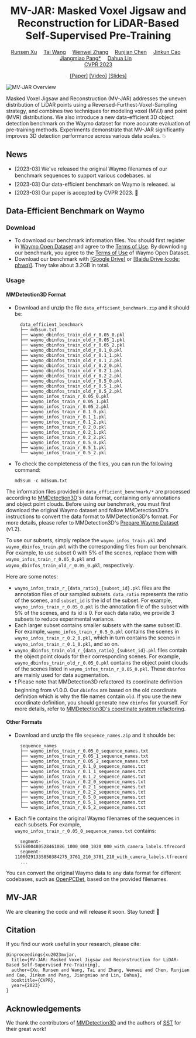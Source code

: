 <div align="center">

<h1>MV-JAR: Masked Voxel Jigsaw and Reconstruction for LiDAR-Based Self-Supervised Pre-Training</h1>

<div>
    <a href='https://scholar.google.com/citations?user=MOobrCcAAAAJ&hl=zh-CN&authuser=1' target='_blank'>Runsen Xu</a>&emsp;
    <a href='https://tai-wang.github.io/' target='_blank'>Tai Wang</a>&emsp;
    <a href='http://zhangwenwei.cn/' target='_blank'>Wenwei Zhang</a>&emsp;
    <a href='https://www.rjchen.site/' target='_blank'>Runjian Chen</a>&emsp;
    <a href='http://www.jinkuncao.com/' target='_blank'>Jinkun Cao</a>&emsp;
    <a href='https://oceanpang.github.io/' target='_blank'>Jiangmiao Pang*</a>&emsp;
    <a href='http://dahua.site/' target='_blank'>Dahua Lin</a>&emsp;
</div>
<a href='https://cvpr2023.thecvf.com/' target='_blank'>CVPR 2023</a>

<a href='https://arxiv.org/abs/2303.13510' target='_blank'>[Paper]</a>  <a href='https://www.youtube.com/watch?v=nlZd-twMOaE' target='_blank'>[Video]</a> <a href='https://drive.google.com/file/d/1wUCKEy-h57z9rBwWE7OypIUFV_S3kWs6/view?usp=sharing' target='_blank'>[Slides]</a> 

</div>

![MV-JAR Overview](https://user-images.githubusercontent.com/82316014/227317603-8f20f4e1-fb0b-4f74-9b40-d25317eb7733.png)

Masked Voxel Jigsaw and Reconstruction (MV-JAR) addresses the uneven distribution of LiDAR points using a Reversed-Furthest-Voxel-Sampling strategy, and combines two techniques for modeling voxel (MVJ) and point (MVR) distributions. We also introduce a new data-efficient 3D object detection benchmark on the Waymo dataset for more accurate evaluation of pre-training methods. Experiments demonstrate that MV-JAR significantly improves 3D detection performance across various data scales. &#x1F4A5;

## News
- [2023-03] We've released the original Waymo filenames of our benchmark sequences to support various codebases.  &#x1F4CA;
- [2023-03] Our data-efficient benchmark on Waymo is released. &#x1F4CA;
- [2023-03] Our paper is accepted by CVPR 2023. &#x1F389;

## Data-Efficient Benchmark on Waymo
### Download
- To download our benchmark information files. You should first register in [Waymo Open Dataset](https://waymo.com/open/) and agree to the [Terms of Use](https://waymo.com/open/terms/). By downloding our benchmark, you agree to the [Terms of Use](https://waymo.com/open/terms/) of Waymo Open Dataset.
- Download our benchmark with [[Google Drive]](https://drive.google.com/drive/folders/1AwDDBSGtTg_ZF2_P1J3wUj1hKrIjZ4co?usp=sharing) or [[Baidu Drive (code: phwq)]](https://pan.baidu.com/s/1jd2ilz6Y5ld8TKWRLbgQRQ?pwd=phwq). They take about 3.2GB in total.

### Usage
#### MMDetection3D Format
- Download and unzip the file `data_efficient_benchmark.zip` and it should be:
  ```
    data_efficient_benchmark
    ├── md5sum.txt
    ├── waymo_dbinfos_train_old_r_0.05_0.pkl
    ├── waymo_dbinfos_train_old_r_0.05_1.pkl
    ├── waymo_dbinfos_train_old_r_0.05_2.pkl
    ├── waymo_dbinfos_train_old_r_0.1_0.pkl
    ├── waymo_dbinfos_train_old_r_0.1_1.pkl
    ├── waymo_dbinfos_train_old_r_0.1_2.pkl
    ├── waymo_dbinfos_train_old_r_0.2_0.pkl
    ├── waymo_dbinfos_train_old_r_0.2_1.pkl
    ├── waymo_dbinfos_train_old_r_0.2_2.pkl
    ├── waymo_dbinfos_train_old_r_0.5_0.pkl
    ├── waymo_dbinfos_train_old_r_0.5_1.pkl
    ├── waymo_dbinfos_train_old_r_0.5_2.pkl
    ├── waymo_infos_train_r_0.05_0.pkl
    ├── waymo_infos_train_r_0.05_1.pkl
    ├── waymo_infos_train_r_0.05_2.pkl
    ├── waymo_infos_train_r_0.1_0.pkl
    ├── waymo_infos_train_r_0.1_1.pkl
    ├── waymo_infos_train_r_0.1_2.pkl
    ├── waymo_infos_train_r_0.2_0.pkl
    ├── waymo_infos_train_r_0.2_1.pkl
    ├── waymo_infos_train_r_0.2_2.pkl
    ├── waymo_infos_train_r_0.5_0.pkl
    ├── waymo_infos_train_r_0.5_1.pkl
    └── waymo_infos_train_r_0.5_2.pkl
  ```
- To check the completeness of the files, you can run the following command:
  ```
  md5sum -c md5sum.txt
  ```

The information files provided in `data_efficient_benchmark/*` are processed according to [MMDetection3D](https://github.com/open-mmlab/mmdetection3d)'s data format, containing only annotations and object point clouds. Before using our benchmark, you must first download the original Waymo dataset and follow MMDetection3D's instructions to convert the data format to MMDetection3D's format. For more details, please refer to MMDetection3D's [Prepare Waymo Dataset](https://mmdetection3d.readthedocs.io/en/v0.18.1/datasets/waymo_det.html) (v1.2).

To use our subsets, simply replace the `waymo_infos_train.pkl` and `waymo_dbinfos_train.pkl` with the corresponding files from our benchmark. For example, to use subset 0 with 5% of the scenes, replace them with `waymo_infos_train_r_0.05_0.pkl` and `waymo_dbinfos_train_old_r_0.05_0.pkl`, respectively.

Here are some notes:
- `waymo_infos_train_r_{data_ratio}_{subset_id}.pkl` files are the annotation files of our sampled subsets. `data_ratio` represents the ratio of the scenes, and `subset_id` is the id of the subset. For example, `waymo_infos_train_r_0.05_0.pkl` is the annotation file of the subset with 5% of the scenes, and its id is 0. For each data ratio, we provide 3 subsets to reduce experimental variance.
- Each larger subset contains smaller subsets with the same subset ID. For example, `waymo_infos_train_r_0.5_0.pkl` contains the scenes in `waymo_infos_train_r_0.2_0.pkl`, which in turn contains the scenes in `waymo_infos_train_r_0.1_0.pkl`, and so on.
- `waymo_dbinfos_train_old_r_{data_ratio}_{subset_id}.pkl` files contain the object point clouds for their corresponding scenes. For example, `waymo_dbinfos_train_old_r_0.05_0.pkl` contains the object point clouds of the scenes listed in `waymo_infos_train_r_0.05_0.pkl`. These `dbinfos` are mainly used for data augmentation.
- &#x2757; Please note that MMDetection3D refactored its coordinate definition beginning from v1.0.0. Our `dbinfos` are based on the old coordinate definition which is why the file names contain `old`. If you use the new coordinate definition, you should generate new `dbinfos` for yourself. For more details, refer to [MMDetection3D's coordinate system refactoring](https://github.com/open-mmlab/mmdetection3d/blob/v1.0.0.dev0/docs/en/compatibility.md#coordinate-system-refactoring).

#### Other Formats
- Download and unzip the file `sequence_names.zip` and it shoulde be:
  ```
    sequence_names
    ├── waymo_infos_train_r_0.05_0_sequence_names.txt
    ├── waymo_infos_train_r_0.05_1_sequence_names.txt
    ├── waymo_infos_train_r_0.05_2_sequence_names.txt
    ├── waymo_infos_train_r_0.1_0_sequence_names.txt
    ├── waymo_infos_train_r_0.1_1_sequence_names.txt
    ├── waymo_infos_train_r_0.1_2_sequence_names.txt
    ├── waymo_infos_train_r_0.2_0_sequence_names.txt
    ├── waymo_infos_train_r_0.2_1_sequence_names.txt
    ├── waymo_infos_train_r_0.2_2_sequence_names.txt
    ├── waymo_infos_train_r_0.5_0_sequence_names.txt
    ├── waymo_infos_train_r_0.5_1_sequence_names.txt
    └── waymo_infos_train_r_0.5_2_sequence_names.txt
  ```
- Each file contains the original Waymo filenames of the sequences in each subsets. For example, `waymo_infos_train_r_0.05_0_sequence_names.txt` contains:
  ```
    segment-5576800480528461086_1000_000_1020_000_with_camera_labels.tfrecord
    segment-11060291335850384275_3761_210_3781_210_with_camera_labels.tfrecord
    ...
  ```
  
You can convert the original Waymo data to any data format for different codebases, such as [OpenPCDet](https://github.com/open-mmlab/OpenPCDet), based on the provided filenames.

## MV-JAR
We are cleaning the code and will release it soon. Stay tuned! &#x1F4E3;

## Citation
If you find our work useful in your research, please cite:
```
@inproceedings{xu2023mvjar,
  title={MV-JAR: Masked Voxel Jigsaw and Reconstruction for LiDAR-Based Self-Supervised Pre-Training},
  author={Xu, Runsen and Wang, Tai and Zhang, Wenwei and Chen, Runjian and Cao, Jinkun and Pang, Jiangmiao and Lin, Dahua},
  booktitle={CVPR},
  year={2023}
}
```

## Acknowledgements
We thank the contributors of [MMDetection3D](https://github.com/open-mmlab/mmdetection3d) and the authors of [SST](https://github.com/tusen-ai/SST) for their great work!
